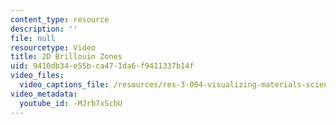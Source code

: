 ```yaml
---
content_type: resource
description: ''
file: null
resourcetype: Video
title: 2D Brillouin Zones
uid: 9410db34-e55b-ca47-1da6-f9411337b14f
video_files:
  video_captions_file: /resources/res-3-004-visualizing-materials-science-fall-2017/student-projects-by-year/EPFL2017/2d-brillouin-zones/2d-brillouin-zones/-MJrb7xScbU.vtt
video_metadata:
  youtube_id: -MJrb7xScbU
---
```


